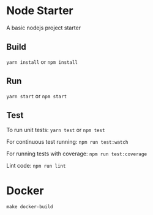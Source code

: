 # Node Starter
A basic nodejs project starter

## Build
`yarn install` or `npm install`

## Run
`yarn start` or `npm start`

## Test
To run unit tests:
`yarn test` or `npm test`

For continuous test running:
`npm run test:watch`

For running tests with coverage:
`npm run test:coverage`

Lint code:
`npm run lint`

# Docker
`make docker-build`